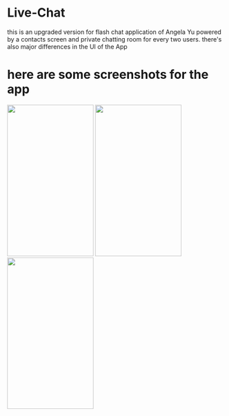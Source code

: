 # Live-Chat
this is an upgraded version for flash chat application of Angela Yu powered by a contacts screen and private chatting room for every two users. there's also major differences in the UI of the App

# here are some screenshots for the app
<img src="https://user-images.githubusercontent.com/36401302/82719639-bc8ebb00-9cac-11ea-9dab-bb3bcb76a745.png" width="200" height="350">
<img src="https://user-images.githubusercontent.com/36401302/82719641-bf89ab80-9cac-11ea-9c7f-ded747db30f8.png" width="200" height="350">
<img src="https://user-images.githubusercontent.com/36401302/82719637-b8fb3400-9cac-11ea-8ab0-bfe35fd5669c.png" width="200" height="350">



